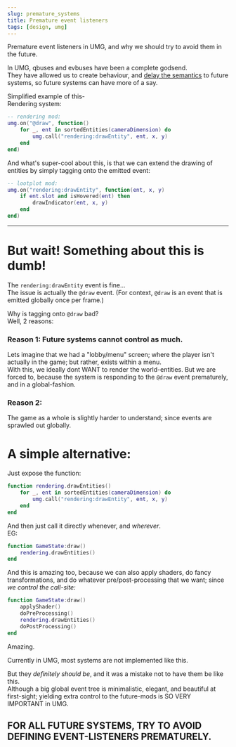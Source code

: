 ```yaml
---
slug: premature_systems
title: Premature event listeners
tags: [design, umg]
---
```


Premature event listeners in UMG, and why we should try to avoid them in the future.

<!--truncate-->

In UMG, qbuses and evbuses have been a complete godsend.  
They have allowed us to create behaviour, and [delay the semantics](./2024-04-22_DELS.md) to future systems, so future systems can have more of a say.

Simplified example of this-  
Rendering system:  
```lua
-- rendering mod:
umg.on("@draw", function()
    for _, ent in sortedEntities(cameraDimension) do
        umg.call("rendering:drawEntity", ent, x, y)
    end
end)
```

And what's super-cool about this, is that we can extend the drawing
of entities by simply tagging onto the emitted event:
```lua
-- lootplot mod:
umg.on("rendering:drawEntity", function(ent, x, y)
    if ent.slot and isHovered(ent) then
        drawIndicator(ent, x, y)
    end
end)
```
---

# But wait! Something about this is dumb!
The `rendering:drawEntity` event is fine...   
The issue is actually the `@draw` event. (For context, `@draw` is an event that is emitted globally once per frame.)  

Why is tagging onto `@draw` bad?  
Well, 2 reasons:

### Reason 1: Future systems cannot control as much.
Lets imagine that we had a "lobby/menu" screen; where the player isn't actually in the game; but rather, exists within a menu.  
With this, we ideally dont WANT to render the world-entities. But we are forced to, because the system is responding to the `@draw` event prematurely, and in a global-fashion.

### Reason 2:
The game as a whole is slightly harder to understand; since events are sprawled out globally.

# A simple alternative:
Just expose the function:
```lua
function rendering.drawEntities()
    for _, ent in sortedEntities(cameraDimension) do
        umg.call("rendering:drawEntity", ent, x, y)
    end
end
```
And then just call it directly whenever, and *wherever*.  
EG:
```lua
function GameState:draw()
    rendering.drawEntities()
end
```
And this is amazing too, because we can also apply shaders, do fancy transformations, and do whatever pre/post-processing that we want; since *we control the call-site:*  
```lua
function GameState:draw()
    applyShader()
    doPreProcessing()
    rendering.drawEntities()
    doPostProcessing()
end
```
Amazing.

Currently in UMG, most systems are not implemented like this.

But they *definitely should be*, and it was a mistake not to have them be like this.  
Although a big global event tree is minimalistic, elegant, and beautiful at first-sight; yielding extra control to the future-mods is SO VERY IMPORTANT in UMG.

## FOR ALL FUTURE SYSTEMS, TRY TO AVOID DEFINING EVENT-LISTENERS PREMATURELY.



